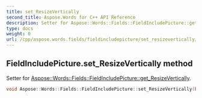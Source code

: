 ```yaml
---
title: set_ResizeVertically
second_title: Aspose.Words for C++ API Reference
description: Setter for Aspose::Words::Fields::FieldIncludePicture::get_ResizeVertically. 
type: docs
weight: 0
url: /cpp/aspose.words.fields/fieldincludepicture/set_resizevertically/
---
```

## FieldIncludePicture.set_ResizeVertically method


Setter for [Aspose::Words::Fields::FieldIncludePicture::get_ResizeVertically](./get_resizevertically/).

```cpp
void Aspose::Words::Fields::FieldIncludePicture::set_ResizeVertically(bool value)
```

